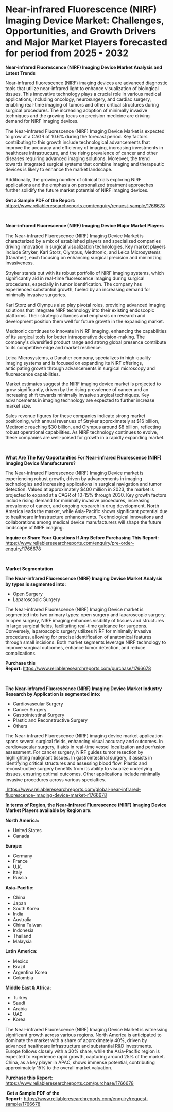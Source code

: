 <p><h1>Near-infrared Fluorescence (NIRF) Imaging Device Market: Challenges, Opportunities, and Growth Drivers and Major Market Players forecasted for period from 2025 - 2032</h1></p><p><strong>Near-infrared Fluorescence (NIRF) Imaging Device Market Analysis and Latest Trends</strong></p>
<p><p>Near-infrared fluorescence (NIRF) imaging devices are advanced diagnostic tools that utilize near-infrared light to enhance visualization of biological tissues. This innovative technology plays a crucial role in various medical applications, including oncology, neurosurgery, and cardiac surgery, enabling real-time imaging of tumors and other critical structures during surgical procedures. The increasing adoption of minimally invasive techniques and the growing focus on precision medicine are driving demand for NIRF imaging devices.</p><p>The Near-infrared Fluorescence (NIRF) Imaging Device Market is expected to grow at a CAGR of 10.6% during the forecast period. Key factors contributing to this growth include technological advancements that improve the accuracy and efficiency of imaging, increasing investments in healthcare infrastructure, and the rising prevalence of cancer and other diseases requiring advanced imaging solutions. Moreover, the trend towards integrated surgical systems that combine imaging and therapeutic devices is likely to enhance the market landscape. </p><p>Additionally, the growing number of clinical trials exploring NIRF applications and the emphasis on personalized treatment approaches further solidify the future market potential of NIRF imaging devices.</p></p>
<p><strong>Get a Sample PDF of the Report:&nbsp;</strong> <a href="https://www.reliableresearchreports.com/enquiry/request-sample/1766678?utm_campaign=2395&utm_medium=2&utm_source=Github&utm_content=ia&utm_term=14042025&utm_id=near-infrared-fluorescence-nirf-imaging-device">https://www.reliableresearchreports.com/enquiry/request-sample/1766678</a></p>
<p>&nbsp;</p>
<p><strong>Near-infrared Fluorescence (NIRF) Imaging Device Major Market Players</strong></p>
<p><p>The Near-infrared Fluorescence (NIRF) Imaging Device Market is characterized by a mix of established players and specialized companies driving innovation in surgical visualization technologies. Key market players include Stryker, Karl Storz, Olympus, Medtronic, and Leica Microsystems (Danaher), each focusing on enhancing surgical precision and minimizing invasiveness.</p><p>Stryker stands out with its robust portfolio of NIRF imaging systems, which significantly aid in real-time fluorescence imaging during surgical procedures, especially in tumor identification. The company has experienced substantial growth, fueled by an increasing demand for minimally invasive surgeries.</p><p>Karl Storz and Olympus also play pivotal roles, providing advanced imaging solutions that integrate NIRF technology into their existing endoscopic platforms. Their strategic alliances and emphasis on research and development position them well for future growth in the expanding market.</p><p>Medtronic continues to innovate in NIRF imaging, enhancing the capabilities of its surgical tools for better intraoperative decision-making. The company's diversified product range and strong global presence contribute to its competitive edge and market resilience.</p><p>Leica Microsystems, a Danaher company, specializes in high-quality imaging systems and is focused on expanding its NIRF offerings, anticipating growth through advancements in surgical microscopy and fluorescence capabilities.</p><p>Market estimates suggest the NIRF imaging device market is projected to grow significantly, driven by the rising prevalence of cancer and an increasing shift towards minimally invasive surgical techniques. Key advancements in imaging technology are expected to further increase market size.</p><p>Sales revenue figures for these companies indicate strong market positioning, with annual revenues of Stryker approximately at $16 billion, Medtronic reaching $30 billion, and Olympus around $8 billion, reflecting robust operational capabilities. As NIRF technology continues to evolve, these companies are well-poised for growth in a rapidly expanding market.</p></p>
<p>&nbsp;</p>
<p><strong>What Are The Key Opportunities For Near-infrared Fluorescence (NIRF) Imaging Device Manufacturers?</strong></p>
<p><p>The Near-infrared Fluorescence (NIRF) Imaging Device market is experiencing robust growth, driven by advancements in imaging technologies and increasing applications in surgical navigation and tumor detection. Valued at approximately $400 million in 2023, the market is projected to expand at a CAGR of 10-15% through 2030. Key growth factors include rising demand for minimally invasive procedures, increasing prevalence of cancer, and ongoing research in drug development. North America leads the market, while Asia-Pacific shows significant potential due to healthcare infrastructure enhancements. Technological innovations and collaborations among medical device manufacturers will shape the future landscape of NIRF imaging.</p></p>
<p><strong>Inquire or Share Your Questions If Any Before Purchasing This Report:</strong> <a href="https://www.reliableresearchreports.com/enquiry/pre-order-enquiry/1766678?utm_campaign=2395&utm_medium=2&utm_source=Github&utm_content=ia&utm_term=14042025&utm_id=near-infrared-fluorescence-nirf-imaging-device">https://www.reliableresearchreports.com/enquiry/pre-order-enquiry/1766678</a></p>
<p>&nbsp;</p>
<p><strong>Market Segmentation</strong></p>
<p><strong>The Near-infrared Fluorescence (NIRF) Imaging Device Market Analysis by types is segmented into:</strong></p>
<p><ul><li>Open Surgery</li><li>Laparoscopic Surgery</li></ul></p>
<p><p>The Near-infrared Fluorescence (NIRF) Imaging Device market is segmented into two primary types: open surgery and laparoscopic surgery. In open surgery, NIRF imaging enhances visibility of tissues and structures in large surgical fields, facilitating real-time guidance for surgeons. Conversely, laparoscopic surgery utilizes NIRF for minimally invasive procedures, allowing for precise identification of anatomical features through small incisions. Both market segments leverage NIRF technology to improve surgical outcomes, enhance tumor detection, and reduce complications.</p></p>
<p><strong>Purchase this Report:&nbsp;</strong><a href="https://www.reliableresearchreports.com/purchase/1766678?utm_campaign=2395&utm_medium=2&utm_source=Github&utm_content=ia&utm_term=14042025&utm_id=near-infrared-fluorescence-nirf-imaging-device">https://www.reliableresearchreports.com/purchase/1766678</a></p>
<p>&nbsp;</p>
<p><strong>The Near-infrared Fluorescence (NIRF) Imaging Device Market Industry Research by Application is segmented into:</strong></p>
<p><ul><li>Cardiovascular Surgery</li><li>Cancer Surgery</li><li>Gastrointestinal Surgery</li><li>Plastic and Reconstructive Surgery</li><li>Others</li></ul></p>
<p><p>The Near-infrared Fluorescence (NIRF) imaging device market application spans several surgical fields, enhancing visual accuracy and outcomes. In cardiovascular surgery, it aids in real-time vessel localization and perfusion assessment. For cancer surgery, NIRF guides tumor resection by highlighting malignant tissues. In gastrointestinal surgery, it assists in identifying critical structures and assessing blood flow. Plastic and reconstructive surgery benefits from its ability to visualize underlying tissues, ensuring optimal outcomes. Other applications include minimally invasive procedures across various specialties.</p></p>
<p><a href="https://www.reliableresearchreports.com/global-near-infrared-fluorescence-imaging-device-market-r1766678?utm_campaign=2395&utm_medium=2&utm_source=Github&utm_content=ia&utm_term=14042025&utm_id=near-infrared-fluorescence-nirf-imaging-device">&nbsp;https://www.reliableresearchreports.com/global-near-infrared-fluorescence-imaging-device-market-r1766678</a></p>
<p><strong>In terms of Region, the Near-infrared Fluorescence (NIRF) Imaging Device Market Players available by Region are:</strong></p>
<p>
    <p> <strong> North America: </strong>
        <ul>
            <li>United States</li>
            <li>Canada</li>
        </ul>
        </p> 
    <p> <strong> Europe: </strong>
        <ul>
            <li>Germany</li>
            <li>France</li>
            <li>U.K.</li>
            <li>Italy</li>
            <li>Russia</li>
        </ul>
        </p> 
    <p> <strong> Asia-Pacific: </strong>
        <ul>
            <li>China</li>
            <li>Japan</li>
            <li>South Korea</li>
            <li>India</li>
            <li>Australia</li>
            <li>China Taiwan</li>
            <li>Indonesia</li>
            <li>Thailand</li>
            <li>Malaysia</li>
        </ul>
        </p> 
    <p> <strong> Latin America: </strong>
        <ul>
            <li>Mexico</li>
            <li>Brazil</li>
            <li>Argentina Korea</li>
            <li>Colombia</li>
        </ul>
        </p> 
    <p> <strong> Middle East & Africa: </strong>
        <ul>
            <li>Turkey</li>
            <li>Saudi</li>
            <li>Arabia</li>
            <li>UAE</li>
            <li>Korea</li>
        </ul>
    </p>
    </p>
<p><p>The Near-infrared Fluorescence (NIRF) Imaging Device Market is witnessing significant growth across various regions. North America is anticipated to dominate the market with a share of approximately 40%, driven by advanced healthcare infrastructure and substantial R&D investments. Europe follows closely with a 30% share, while the Asia-Pacific region is expected to experience rapid growth, capturing around 25% of the market. China, as a key player in APAC, shows immense potential, contributing approximately 15% to the overall market valuation.</p></p>
<p><strong>Purchase this Report: </strong><a href="https://www.reliableresearchreports.com/purchase/1766678?utm_campaign=2395&utm_medium=2&utm_source=Github&utm_content=ia&utm_term=14042025&utm_id=near-infrared-fluorescence-nirf-imaging-device">https://www.reliableresearchreports.com/purchase/1766678</a></p>
<p>&nbsp;<strong>Get a Sample PDF of the Report:&nbsp;&nbsp;</strong><a href="https://www.reliableresearchreports.com/enquiry/request-sample/1766678?utm_campaign=2395&utm_medium=2&utm_source=Github&utm_content=ia&utm_term=14042025&utm_id=near-infrared-fluorescence-nirf-imaging-device">https://www.reliableresearchreports.com/enquiry/request-sample/1766678</a></p>
<p><strong></strong></p>
<p><p></p><p></p><p></p></p>